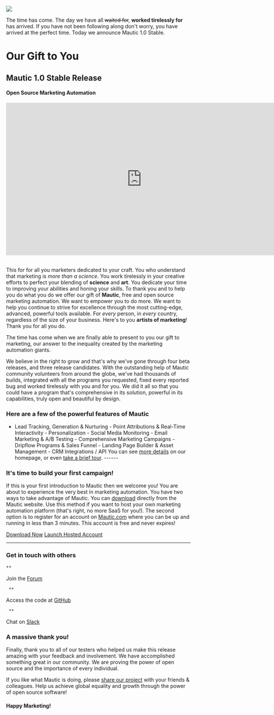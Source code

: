 [![](https://www.mautic.org/wp-content/uploads/2015/03/stable_release.png)
](https://www.mautic.org/blog/introducing-mautic-1-0)  

The time has come. The day we have all <s>waited for</s>, **worked tirelessly for** has arrived. If you have not been following along don't worry, you have arrived at the perfect time. Today we announce Mautic 1.0 Stable.  

    
# Our Gift to You
 
## Mautic 1.0 Stable Release
 
#### Open Source Marketing Automation
 <iframe src="https://player.vimeo.com/video/121689238?color=35b5b9&title=0&byline=0&portrait=0" width="740" height="416" frameborder="0" webkitallowfullscreen="" mozallowfullscreen="" allowfullscreen></iframe>   

 This for for all you marketers dedicated to your craft. You who understand that marketing is *more than a science*. You work tirelessly in your creative efforts to perfect your blending of **science** and **art**. You dedicate your time to improving your abilities and honing your skills. To thank you and to help you do what you do we offer our gift of **Mautic**, free and open source marketing automation. We want to empower you to do more. We want to help you continue to strive for excellence through the most cutting-edge, advanced, powerful tools available. For *every* person, in *every* country, regardless of the size of your business. Here's to you **artists of marketing**! Thank you for all you do.  

  The time has come when we are finally able to present to you our gift to marketing, our answer to the inequality created by the marketing automation giants.  

 We believe in the right to grow and that's why we've gone through four beta releases, and three release candidates. With the outstanding help of Mautic community volunteers from around the globe, we've had thousands of builds, integrated with all the programs you requested, fixed every reported bug and worked tirelessly with you and for you. We did it all so that you could have a program that's comprehensive in its solution, powerful in its capabilities, truly open and beautiful by design.  

  
### Here are a few of the powerful features of Mautic
 
 - Lead Tracking, Generation & Nurturing - Point Attributions & Real-Time Interactivity - Personalization - Social Media Monitoring - Email Marketing & A/B Testing - Comprehensive Marketing Campaigns  - Dripflow Programs & Sales Funnel - Landing Page Builder & Asset Management - CRM Integrations / API 
 You can see [more details](https://www.mautic.org) on our homepage, or even [take a brief tour](/tour). ------ 
### It's time to build your first campaign!
 If this is your first introduction to Mautic then we welcome you! You are about to experience the very best in marketing automation. You have two ways to take advantage of Mautic. You can [download](download) directly from the Mautic website. Use this method if you want to host your own marketing automation platform (that's right, no more SaaS for you!). The second option is to register for an account on [Mautic.com](https://mautic.com) where you can be up and running in less than 3 minutes. This account is free and never expires!  

 [Download Now](download) [Launch Hosted Account](https://mautic.com)  

 ------ 
### Get in touch with others
  
    **  
 Join the [Forum](community)  

     **  
 Access the code at [GitHub](https://github.com/mautic)  

     **  
 Chat on [Slack](http://mautic.slack.com)  

    
### A massive thank you!
 Finally, thank you to all of our testers who helped us make this release amazing with your feedback and involvement. We have accomplished something great in our community. We are proving the power of open source and the importance of every individual.  

 If you like what Mautic is doing, please [share our project](https://twitter.com/trymautic) with your friends & colleagues. Help us achieve global equality and growth through the power of open source software!  
#### Happy Marketing!